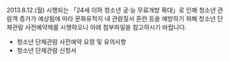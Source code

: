 2013.8.12.(월) 시행되는 「24세 이하 청소년 궁·능 무료개방 확대」로 인해 청소년 관람객 증가가 예상됨에 따라 문화유적지 내 관람질서 혼란 등을 예방하기 위해 청소년 단체관람 사전예약제를 시행하오니 아래 첨부파일을 참고하시기 바랍니다.
- 청소년 단체관람 사전예약 요령 및 유의사항
- 청소년 단체관람 신청서